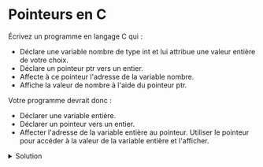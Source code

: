 # Pointeurs en C


Écrivez un programme en langage C qui :

- Déclare une variable nombre de type int et lui attribue une valeur entière de votre choix.
- Déclare un pointeur ptr vers un entier.
- Affecte à ce pointeur l'adresse de la variable nombre.
- Affiche la valeur de nombre à l'aide du pointeur ptr.

Votre programme devrait donc :

- Déclarer une variable entière.
- Déclarer un pointeur vers un entier.
- Affecter l'adresse de la variable entière au pointeur.
Utiliser le pointeur pour accéder à la valeur de la variable entière et l'afficher. 

<details>
<summary>Solution</summary>

~~~cpp
#include <stdio.h>

int main(void) {
    int nombre = 42; /* Déclaration de la variable nombre et initialisation */

    int *ptr; /* Déclaration d'un pointeur vers un entier */

    ptr = &nombre; /* Affectation de l'adresse de nombre au pointeur ptr */

    /* Affichage de la valeur de nombre à l'aide du pointeur ptr */
    printf("La valeur de nombre est : %d\n", *ptr);

    return 0;
}
~~~
 
</details>
